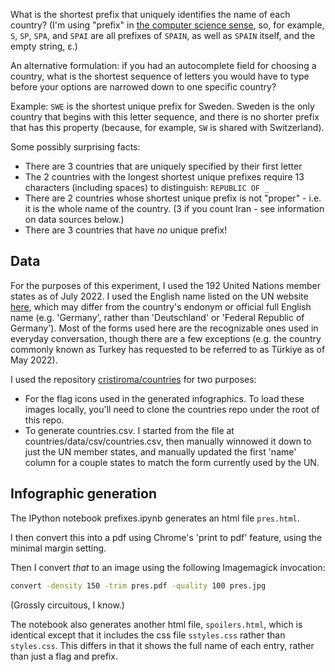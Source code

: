 What is the shortest prefix that uniquely identifies the name of each country? (I'm using "prefix" in [the computer science sense](https://en.wikipedia.org/wiki/Substring#Prefix), so, for example, `S`, `SP`, `SPA`, and `SPAI` are all prefixes of `SPAIN`, as well as `SPAIN` itself, and the empty string, ε.)

An alternative formulation: if you had an autocomplete field for choosing a country, what is the shortest sequence of letters you would have to type before your options are narrowed down to one specific country?

Example: `SWE` is the shortest unique prefix for Sweden. Sweden is the only country that begins with this letter sequence, and there is no shorter prefix that has this property (because, for example, `SW` is shared with Switzerland).

Some possibly surprising facts:

- There are 3 countries that are uniquely specified by their first letter
- The 2 countries with the longest shortest unique prefixes require 13 characters (including spaces) to distinguish: `REPUBLIC OF _`
- There are 2 countries whose shortest unique prefix is not "proper" - i.e. it is the whole name of the country. (3 if you count Iran - see information on data sources below.)
- There are 3 countries that have *no* unique prefix!

## Data

For the purposes of this experiment, I used the 192 United Nations member states as of July 2022. I used the English name listed on the UN website [here](https://www.un.org/en/about-us/member-states), which may differ from the country's endonym or official full English name (e.g. 'Germany', rather than 'Deutschland' or 'Federal Republic of Germany'). Most of the forms used here are the recognizable ones used in everyday conversation, though there are a few exceptions (e.g. the country commonly known as Turkey has requested to be referred to as Türkiye as of May 2022).

I used the repository [cristiroma/countries](https://github.com/cristiroma/countries) for two purposes:
- For the flag icons used in the generated infographics. To load these images locally, you'll need to clone the countries repo under the root of this repo.
- To generate countries.csv. I started from the file at countries/data/csv/countries.csv, then manually winnowed it down to just the UN member states, and manually updated the first 'name' column for a couple states to match the form currently used by the UN.

## Infographic generation

The IPython notebook prefixes.ipynb generates an html file `pres.html`.

I then convert this into a pdf using Chrome's 'print to pdf' feature, using the minimal margin setting.

Then I convert *that* to an image using the following Imagemagick invocation:

```bash
convert -density 150 -trim pres.pdf -quality 100 pres.jpg
```

(Grossly circuitous, I know.)

The notebook also generates another html file, `spoilers.html`, which is identical except that it includes the css file `sstyles.css` rather than `styles.css`. This differs in that it shows the full name of each entry, rather than just a flag and prefix.

